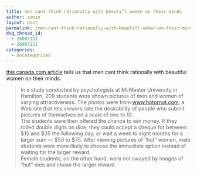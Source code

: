 ```yaml
---
title: men cant think rationally with beautifl women on their minds
author: admin
layout: post
permalink: /men-cant-think-rationally-with-beautifl-women-on-their-minds/
dsq_thread_id:
  - 26007131
  - 26007131
categories:
  - Uncategorized
---
```

[this canada.com article][1] tells us that men cant think rationally with beautiful women on their minds.  


> In a study conducted by psychologists at McMaster University in Hamilton, 209 students were shown pictures of men and women of varying attractiveness. The photos were from www.hotornot.com, a Web site that lets viewers rate the desirability of people who submit pictures of themselves on a scale of one to 10.  
> The students were then offered the chance to win money. If they rolled double digits on dice, they could accept a cheque for between $15 and $35 the following day, or wait a week to eight months for a larger sum &#8212; $50 to $75. After viewing pictures of &#8220;hot&#8221; women, male students were more likely to choose the immediate option instead of waiting for the larger reward.  
> Female students, on the other hand, were not swayed by images of &#8220;hot&#8221; men and chose the larger reward.</p>

 [1]: http://canada.com/national/story.asp?id=89E64710-27C8-4FF7-AF0C-AECE0C667C0F